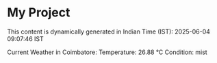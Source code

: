 # My Project

This content is dynamically generated in Indian Time (IST): 2025-06-04 09:07:46 IST


Current Weather in Coimbatore:
Temperature: 26.88 °C
Condition: mist
